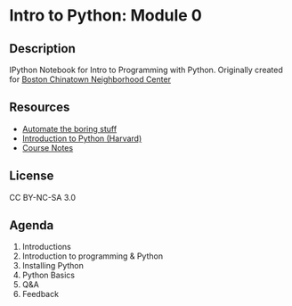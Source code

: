 # Intro to Python: Module 0

## Description

IPython Notebook for Intro to Programming with Python.
Originally created for [Boston Chinatown Neighborhood Center](https://bcnc.net)

## Resources
- [Automate the boring stuff](https://automatetheboringstuff.com)
- [Introduction to Python (Harvard)](https://tdc-www.harvard.edu/Python.pdf)
- [Course Notes](https://pages.nlouie.com/nlouie-python-course-0/src/demo0)

## License
CC BY-NC-SA 3.0

## Agenda 
1. Introductions
2. Introduction to programming & Python
4. Installing Python
5. Python Basics
6. Q&A
7. Feedback
